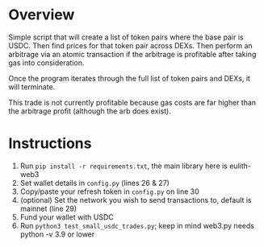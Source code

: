 # Overview
Simple script that will create a list of token pairs where the base pair is USDC. Then find prices for that token pair across DEXs. Then perform an arbitrage via an atomic transaction if the arbitrage is profitable after taking gas into consideration.

Once the program iterates through the full list of token pairs and DEXs, it will terminate.

This trade is not currently profitable because gas costs are far higher than the arbitrage profit (although the arb does exist).

# Instructions
1. Run `pip install -r requirements.txt`, the main library here is eulith-web3
2. Set wallet details in `config.py` (lines 26 & 27)
3. Copy/paste your refresh token in `config.py` on line 30
4. (optional) Set the network you wish to send transactions to, default is mainnet (line 29)
5. Fund your wallet with USDC
6. Run `python3 test_small_usdc_trades.py`; keep in mind web3.py needs python -v 3.9 or lower

